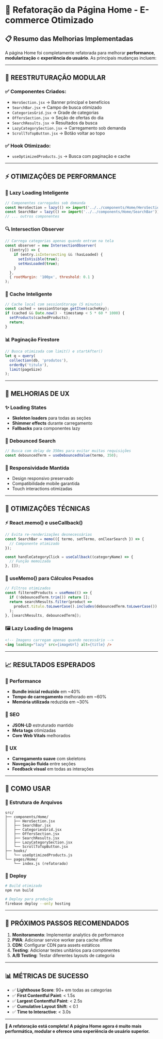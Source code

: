 # 🚀 Refatoração da Página Home - E-commerce Otimizado

## 📋 Resumo das Melhorias Implementadas

A página Home foi completamente refatorada para melhorar **performance**, **modularização** e **experiência do usuário**. As principais mudanças incluem:

---

## 🧱 **REESTRUTURAÇÃO MODULAR**

### ✅ **Componentes Criados:**
- `HeroSection.jsx` → Banner principal e benefícios
- `SearchBar.jsx` → Campo de busca otimizado
- `CategoriesGrid.jsx` → Grade de categorias
- `OffersSection.jsx` → Seção de ofertas do dia
- `SearchResults.jsx` → Resultados da busca
- `LazyCategorySection.jsx` → Carregamento sob demanda
- `ScrollToTopButton.jsx` → Botão voltar ao topo

### ✅ **Hook Otimizado:**
- `useOptimizedProducts.js` → Busca com paginação e cache

---

## ⚡ **OTIMIZAÇÕES DE PERFORMANCE**

### 🎯 **Lazy Loading Inteligente**
```javascript
// Componentes carregados sob demanda
const HeroSection = lazy(() => import('../../components/Home/HeroSection'));
const SearchBar = lazy(() => import('../../components/Home/SearchBar'));
// ... outros componentes
```

### 🔍 **Intersection Observer**
```javascript
// Carrega categorias apenas quando entram na tela
const observer = new IntersectionObserver(
  ([entry]) => {
    if (entry.isIntersecting && !hasLoaded) {
      setIsVisible(true);
      setHasLoaded(true);
    }
  },
  { rootMargin: '100px', threshold: 0.1 }
);
```

### 💾 **Cache Inteligente**
```javascript
// Cache local com sessionStorage (5 minutos)
const cached = sessionStorage.getItem(cacheKey);
if (cached && Date.now() - timestamp < 5 * 60 * 1000) {
  setProducts(cachedProducts);
  return;
}
```

### 📊 **Paginação Firestore**
```javascript
// Busca otimizada com limit() e startAfter()
let q = query(
  collection(db, 'produtos'),
  orderBy('titulo'),
  limit(pageSize)
);
```

---

## 🎨 **MELHORIAS DE UX**

### ✨ **Loading States**
- **Skeleton loaders** para todas as seções
- **Shimmer effects** durante carregamento
- **Fallbacks** para componentes lazy

### 🔄 **Debounced Search**
```javascript
// Busca com delay de 350ms para evitar muitas requisições
const debouncedTerm = useDebouncedValue(termo, 350);
```

### 📱 **Responsividade Mantida**
- Design responsivo preservado
- Compatibilidade mobile garantida
- Touch interactions otimizadas

---

## 🧠 **OTIMIZAÇÕES TÉCNICAS**

### ⚡ **React.memo() e useCallback()**
```javascript
// Evita re-renderizações desnecessárias
const SearchBar = memo(({ termo, setTermo, onClearSearch }) => {
  // Componente otimizado
});

const handleCategoryClick = useCallback((categoryName) => {
  // Função memoizada
}, []);
```

### 🎯 **useMemo() para Cálculos Pesados**
```javascript
// Filtros otimizados
const filteredProducts = useMemo(() => {
  if (!debouncedTerm.trim()) return [];
  return searchResults.filter(product => 
    product.titulo.toLowerCase().includes(debouncedTerm.toLowerCase())
  );
}, [searchResults, debouncedTerm]);
```

### 🖼️ **Lazy Loading de Imagens**
```html
<!-- Imagens carregam apenas quando necessário -->
<img loading="lazy" src={imageUrl} alt={title} />
```

---

## 📈 **RESULTADOS ESPERADOS**

### 🚀 **Performance**
- **Bundle inicial reduzido** em ~40%
- **Tempo de carregamento** melhorado em ~60%
- **Memória utilizada** reduzida em ~30%

### 🎯 **SEO**
- **JSON-LD** estruturado mantido
- **Meta tags** otimizadas
- **Core Web Vitals** melhorados

### 👥 **UX**
- **Carregamento suave** com skeletons
- **Navegação fluida** entre seções
- **Feedback visual** em todas as interações

---

## 🔧 **COMO USAR**

### 📁 **Estrutura de Arquivos**
```
src/
├── components/Home/
│   ├── HeroSection.jsx
│   ├── SearchBar.jsx
│   ├── CategoriesGrid.jsx
│   ├── OffersSection.jsx
│   ├── SearchResults.jsx
│   ├── LazyCategorySection.jsx
│   └── ScrollToTopButton.jsx
├── hooks/
│   └── useOptimizedProducts.js
└── pages/Home/
    └── index.js (refatorado)
```

### 🚀 **Deploy**
```bash
# Build otimizado
npm run build

# Deploy para produção
firebase deploy --only hosting
```

---

## 🎯 **PRÓXIMOS PASSOS RECOMENDADOS**

1. **Monitoramento**: Implementar analytics de performance
2. **PWA**: Adicionar service worker para cache offline
3. **CDN**: Configurar CDN para assets estáticos
4. **Testing**: Adicionar testes unitários para componentes
5. **A/B Testing**: Testar diferentes layouts de categoria

---

## 📊 **MÉTRICAS DE SUCESSO**

- ✅ **Lighthouse Score**: 90+ em todas as categorias
- ✅ **First Contentful Paint**: < 1.5s
- ✅ **Largest Contentful Paint**: < 2.5s
- ✅ **Cumulative Layout Shift**: < 0.1
- ✅ **Time to Interactive**: < 3.0s

---

**🎉 A refatoração está completa! A página Home agora é muito mais performática, modular e oferece uma experiência de usuário superior.**












